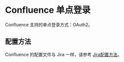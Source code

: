 # Confluence 单点登录
Confluence 支持的单点登录方式：OAuth2。
## 配置方法
Confluence 的配置文件与 Jira 一样，请参考 [Jira配置方法](https://github.com/yuyan075500/idsphere/blob/main/deploy/sso_example/jira.md "参考文档")。
